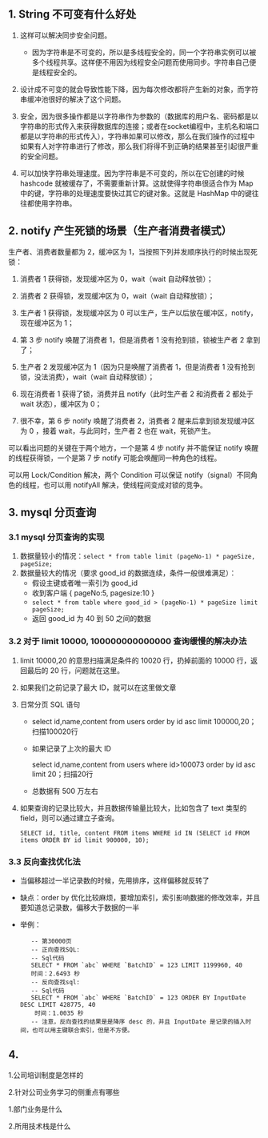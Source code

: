 ## 1. String 不可变有什么好处

1. 这样可以解决同步安全问题。
    - 因为字符串是不可变的，所以是多线程安全的，同一个字符串实例可以被多个线程共享。这样便不用因为线程安全问题而使用同步。字符串自己便是线程安全的。

2. 设计成不可变的就会导致性能下降，因为每次修改都将产生新的对象，而字符串缓冲池很好的解决了这个问题。

3. 安全，因为很多操作都是以字符串作为参数的（数据库的用户名、密码都是以字符串的形式传入来获得数据库的连接；或者在socket编程中，主机名和端口都是以字符串的形式传入），字符串如果可以修改，那么在我们操作的过程中如果有人对字符串进行了修改，那么我们将得不到正确的结果甚至引起很严重的安全问题。
4. 可以加快字符串处理速度。因为字符串是不可变的，所以在它创建的时候 hashcode 就被缓存了，不需要重新计算。这就使得字符串很适合作为 Map 中的键，字符串的处理速度要快过其它的键对象。这就是 HashMap 中的键往往都使用字符串。

## 2. notify 产生死锁的场景（生产者消费者模式）

生产者、消费者数量都为 2，缓冲区为 1，当按照下列并发顺序执行的时候出现死锁：

1. 消费者 1 获得锁，发现缓冲区为 0，wait（wait 自动释放锁）；

2. 消费者 2 获得锁，发现缓冲区为 0，wait（wait 自动释放锁）；

3. 生产者 1 获得锁，发现缓冲区为 0 可以生产，生产以后放在缓冲区，notify，现在缓冲区为 1；

4. 第 3 步 notify 唤醒了消费者 1，但是消费者 1 没有抢到锁，锁被生产者 2 拿到了；

5. 生产者 2 发现缓冲区为 1（因为只是唤醒了消费者 1，但是消费者 1 没有抢到锁，没法消费），wait（wait 自动释放锁）；

6. 现在消费者 1 获得了锁，消费并且 notify（此时生产者 2 和消费者 2 都处于 wait 状态），缓冲区为 0；

7. 很不幸，第 6 步 notify 唤醒了消费者 2，消费者 2 醒来后拿到锁发现缓冲区为 0 ，接着 wait，与此同时，生产者 2 也在 wait，死锁产生。

可以看出问题的关键在于两个地方，一个是第 4 步 notify 并不能保证 notify 唤醒的线程获得锁，一个是第 7 步 notify 可能会唤醒同一种角色的线程。

可以用 Lock/Condition 解决，两个 Condition 可以保证 notify（signal）不同角色的线程，也可以用 notifyAll 解决，使线程间变成对锁的竞争。

## 3. mysql 分页查询

### 3.1 mysql 分页查询的实现

1. 数据量较小的情况：```select * from table limit (pageNo-1) * pageSize, pageSize;```
2. 数据量较大的情况（要求 good_id 的数据连续，条件一般很难满足）：
    - 假设主键或者唯一索引为 good_id
    - 收到客户端 { pageNo:5, pagesize:10 }
    - ```select * from table where good_id > (pageNo-1) * pageSize limit pageSize;```
    - 返回 good_id 为 40 到 50 之间的数据

### 3.2 对于 limit 10000, 100000000000000 查询缓慢的解决办法

1.  limit 10000,20 的意思扫描满足条件的 10020 行，扔掉前面的 10000 行，返回最后的 20 行，问题就在这里。

2. 如果我们之前记录了最大 ID，就可以在这里做文章

3. 日常分页 SQL 语句

    - select id,name,content from users order by id asc limit 100000,20；扫描100020行

    - 如果记录了上次的最大 ID

        select id,name,content from users where id>100073 order by id asc limit 20；扫描20行

    - 总数据有 500 万左右

4. 如果查询的记录比较大，并且数据传输量比较大，比如包含了 text 类型的 field，则可以通过建立子查询。

    ```SELECT id, title, content FROM items WHERE id IN (SELECT id FROM items ORDER BY id limit 900000, 10);```

### 3.3 反向查找优化法

- 当偏移超过一半记录数的时候，先用排序，这样偏移就反转了

- 缺点：order by 优化比较麻烦，要增加索引，索引影响数据的修改效率，并且要知道总记录数，偏移大于数据的一半

- 举例：

    ```mysql
       -- 第30000页
       -- 正向查找SQL:
       -- Sql代码
       SELECT * FROM `abc` WHERE `BatchID` = 123 LIMIT 1199960, 40
       时间：2.6493 秒
       -- 反向查找sql:
       -- Sql代码
       SELECT * FROM `abc` WHERE `BatchID` = 123 ORDER BY InputDate DESC LIMIT 428775, 40
        时间：1.0035 秒
       -- 注意，反向查找的结果是是降序 desc 的，并且 InputDate 是记录的插入时间，也可以用主键联合索引，但是不方便。
    ```

## 4. 

1.公司培训制度是怎样的

2.针对公司业务学习的侧重点有哪些

1.部门业务是什么

2.所用技术栈是什么



